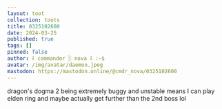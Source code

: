 ```yaml
---
layout: toot
collection: toots
title: 0325102600
date: 2024-03-25
published: true
tags: []
pinned: false
author: ⸸ commander ░ nova ⸸ :~$
avatar: /img/avatar/daemon.jpeg
mastodon: https://mastodon.online/@cmdr_nova/0325102600
---
```


dragon's dogma 2 being extremely buggy and unstable means I can play elden ring and maybe actually get further than the 2nd boss lol
